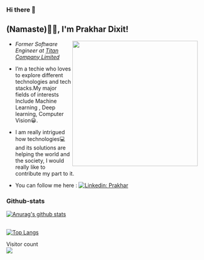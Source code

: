 
### Hi there 👋

<h2>(Namaste)🙏🏻, I'm Prakhar Dixit! </h2>

<img align='right' src="https://media.giphy.com/media/u2pmTWUi0MXjyrMaVj/giphy.gif" width="330">

* <p><em>Former Software Engineer at <a href="https://www.titan.co.in/">Titan Company Limited</a></em></p>

* I’m a techie who loves to explore different technologies and tech stacks.My major fields of interests Include Machine Learning , Deep learning, Computer Vision😀.

* I am really intrigued how technologies💻 and its solutions are helping the world and the society, I would really like to contribute my part to it.

* You can follow me here : [![Linkedin: Prakhar](https://img.shields.io/badge/-Prakhar-blue?style=flat-square&logo=Linkedin&logoColor=white&link=https://www.linkedin.com/in/prakhar-dixit-712751149/)](https://www.linkedin.com/in/prakhar-dixit-712751149/)</p>


### Github-stats

[![Anurag's github stats](https://github-readme-stats.vercel.app/api?username=pdx97&show_icons=true&theme=merko&card_width=500)](https://github.com/anuraghazra/github-readme-stats)  

<br>[![Top Langs](https://github-readme-stats.vercel.app/api/top-langs/?username=pdx97&layout=compact&card_width=445)](https://github.com/anuraghazra/github-readme-stats)</br>

<p align="left"> 
  Visitor count<br>
  <a target="_blank" rel="noopener noreferrer" href="https://camo.githubusercontent.com/87d54b8ad86f593cefcbe5c896c3070ffd8090d0/68747470733a2f2f70726f66696c652d636f756e7465722e676c697463682e6d652f502d726979616e6b612d7072617361642f636f756e742e737667"><img src="https://camo.githubusercontent.com/87d54b8ad86f593cefcbe5c896c3070ffd8090d0/68747470733a2f2f70726f66696c652d636f756e7465722e676c697463682e6d652f502d726979616e6b612d7072617361642f636f756e742e737667" data-canonical-src="https://profile-counter.glitch.me/P-riyanka-prasad/count.svg" style="max-width:100%;"></a>
</p>







<!--
**pdx97/pdx97** is a ✨ _special_ ✨ repository because its `README.md` (this file) appears on your GitHub profile.





